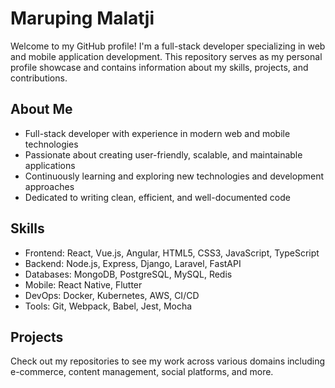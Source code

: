# Maruping Malatji

Welcome to my GitHub profile! I'm a full-stack developer specializing in web and mobile application development. This repository serves as my personal profile showcase and contains information about my skills, projects, and contributions.

## About Me
- Full-stack developer with experience in modern web and mobile technologies
- Passionate about creating user-friendly, scalable, and maintainable applications
- Continuously learning and exploring new technologies and development approaches
- Dedicated to writing clean, efficient, and well-documented code

## Skills
- Frontend: React, Vue.js, Angular, HTML5, CSS3, JavaScript, TypeScript
- Backend: Node.js, Express, Django, Laravel, FastAPI
- Databases: MongoDB, PostgreSQL, MySQL, Redis
- Mobile: React Native, Flutter
- DevOps: Docker, Kubernetes, AWS, CI/CD
- Tools: Git, Webpack, Babel, Jest, Mocha

## Projects
Check out my repositories to see my work across various domains including e-commerce, content management, social platforms, and more.